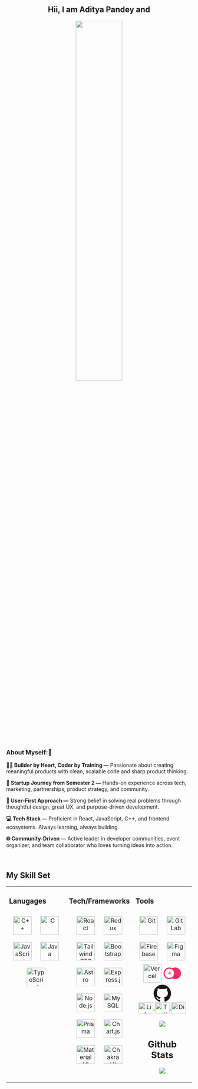 <div align="center">
  

## <div align="center">Hii, I am Aditya Pandey and</div>  
<img src="https://media.giphy.com/media/v1.Y2lkPTc5MGI3NjExOTE3amg0czNzNm9jM3J1MjN5bnkzbG9mc25lOHEwemptajFqYjJjdyZlcD12MV9naWZzX3NlYXJjaCZjdD1n/CuuSHzuc0O166MRfjt/giphy.gif" align="center" style="width: 50%" />
</div>  
  



### About Myself:👋  
**👨‍💻 Builder by Heart, Coder by Training —** Passionate about creating meaningful products with clean, scalable code and sharp product thinking.

**🚀 Startup Journey from Semester 2 —** Hands-on experience across tech, marketing, partnerships, product strategy, and community.

**🧠 User-First Approach —** Strong belief in solving real problems through thoughtful design, great UX, and purpose-driven development.

**💻 Tech Stack —** Proficient in React, JavaScript, C++, and frontend ecosystems. Always learning, always building.

**🌐 Community-Driven —** Active leader in developer communities, event organizer, and team collaborator who loves turning ideas into action.  
  

<br/>  


## My Skill Set  
<table><tr><td valign="top" width="33%">



### Lanugages  
<div align="center">  
<a href="https://www.cplusplus.com/" target="_blank"><img style="margin: 10px" src="https://profilinator.rishav.dev/skills-assets/cplusplus-original.svg" alt="C++" height="50" /></a>  
<a href="https://www.cprogramming.com/" target="_blank"><img style="margin: 10px" src="https://profilinator.rishav.dev/skills-assets/c-original.svg" alt="C" height="50" /></a>  
<a href="https://www.javascript.com/" target="_blank"><img style="margin: 10px" src="https://profilinator.rishav.dev/skills-assets/javascript-original.svg" alt="JavaScript" height="50" /></a>  
<a href="https://www.java.com/" target="_blank"><img style="margin: 10px" src="https://profilinator.rishav.dev/skills-assets/java-original-wordmark.svg" alt="Java" height="50" /></a>  
<a href="https://www.typescriptlang.org/" target="_blank"><img style="margin: 10px" src="https://profilinator.rishav.dev/skills-assets/typescript-original.svg" alt="TypeScript" height="50" /></a>  
</div>

</td><td valign="top" width="33%">



### Tech/Frameworks  
<div align="center">  
<a href="https://reactjs.org/" target="_blank"><img style="margin: 10px" src="https://profilinator.rishav.dev/skills-assets/react-original-wordmark.svg" alt="React" height="50" /></a>  
<a href="https://redux.js.org/" target="_blank"><img style="margin: 10px" src="https://profilinator.rishav.dev/skills-assets/redux-original.svg" alt="Redux" height="50" /></a>  
<a href="https://www.tailwindcss.com/" target="_blank"><img style="margin: 10px" src="https://profilinator.rishav.dev/skills-assets/tailwindcss.svg" alt="Tailwind CSS" height="50" /></a>  
<a href="https://getbootstrap.com/docs/3.4/javascript/" target="_blank"><img style="margin: 10px" src="https://profilinator.rishav.dev/skills-assets/bootstrap-plain.svg" alt="Bootstrap" height="50" /></a>  
<a href="https://www.astro.build/" target="_blank"><img style="margin: 10px" src="https://profilinator.rishav.dev/skills-assets/astro.svg" alt="Astro" height="50" /></a>  
<a href="https://expressjs.com/" target="_blank"><img style="margin: 10px" src="https://profilinator.rishav.dev/skills-assets/express-original-wordmark.svg" alt="Express.js" height="50" /></a>  
<a href="https://nodejs.org/" target="_blank"><img style="margin: 10px" src="https://profilinator.rishav.dev/skills-assets/nodejs-original-wordmark.svg" alt="Node.js" height="50" /></a>  
<a href="https://www.mysql.com/" target="_blank"><img style="margin: 10px" src="https://profilinator.rishav.dev/skills-assets/mysql-original-wordmark.svg" alt="MySQL" height="50" /></a>  
<a href="https://www.prisma.io/" target="_blank"><img style="margin: 10px" src="https://profilinator.rishav.dev/skills-assets/prisma.png" alt="Prisma" height="50" /></a>  
<a href="https://www.chartjs.org/" target="_blank"><img style="margin: 10px" src="https://profilinator.rishav.dev/skills-assets/logo-title.svg" alt="Chart.js" height="50" /></a>  
<a href="https://mui.com/" target="_blank"><img style="margin: 10px" src="https://profilinator.rishav.dev/skills-assets/mui.png" alt="Material UI" height="50" /></a>  
<a href="https://chakra-ui.com/" target="_blank"><img style="margin: 10px" src="https://profilinator.rishav.dev/skills-assets/chakraui.png" alt="Chakra UI" height="50" /></a>  
</div>

</td><td valign="top" width="33%">



### Tools  
<div align="center">  
<a href="https://github.com/" target="_blank"><img style="margin: 10px" src="https://profilinator.rishav.dev/skills-assets/git-scm-icon.svg" alt="Git" height="50" /></a>  
<a href="https://about.gitlab.com/" target="_blank"><img style="margin: 10px" src="https://profilinator.rishav.dev/skills-assets/gitlab.svg" alt="GitLab" height="50" /></a>  
<a href="https://firebase.google.com/" target="_blank"><img style="margin: 10px" src="https://profilinator.rishav.dev/skills-assets/firebase.png" alt="Firebase" height="50" /></a>  
<a href="https://www.figma.com/" target="_blank"><img style="margin: 10px" src="https://profilinator.rishav.dev/skills-assets/figma-icon.svg" alt="Figma" height="50" /><a href="https://vercel.com/" target="_blank">
<img src="https://www.svgrepo.com/show/327408/logo-vercel.svg" alt="Vercel" height="50" /></a>
<svg width="50" height="50" viewBox="0 0 128 128" xmlns="http://www.w3.org/2000/svg">
  <path d="M40.162 23.768C24.121 25.189 10.496 36.065 5.473 51.443 4.028 55.874 3.53 59.05 3.53 64.026s.498 8.151 1.943 12.582c7.701 23.505 34.334 34.595 56.466 23.529L64 99.094l2.085 1.043c18.222 9.123 40.377 3.293 51.703-13.672 2.962-4.407 5.237-10.118 6.208-15.544.356-2.085.474-3.744.474-6.895 0-4.976-.497-8.152-1.943-12.583-7.701-23.505-34.334-34.594-56.442-23.529L64 28.957l-2.061-1.043a41.323 41.323 0 00-14.904-4.17c-3.152-.261-3.792-.261-6.873.024zm10.142 8.601c2.322.45 6.801 2.203 9.525 3.744 3.721 2.085 7.938 5.995 10.521 9.739 1.398 2.037 3.27 5.876 4.336 8.933 1.517 4.265 1.517 14.217 0 18.481-1.848 5.214-4.194 9.266-7.345 12.607-3.744 3.981-7.227 6.326-12.44 8.364-3.317 1.303-5.307 1.73-9.217 1.919-4.787.237-9.1-.331-12.488-1.682-.853-.356-1.73-.663-1.99-.711-.498-.118-4.763-2.488-6.208-3.46-1.54-1.042-5.331-4.762-6.801-6.682-.734-.971-1.35-1.824-1.35-1.895 0-.071-.545-1.067-1.209-2.204-1.161-2.014-1.943-3.649-1.753-3.649.047 0-.213-.758-.592-1.682-1.161-2.772-1.517-5.213-1.517-10.165 0-4.953.356-7.394 1.517-10.166.379-.924.639-1.682.592-1.682-.19 0 .592-1.635 1.753-3.649.664-1.137 1.209-2.132 1.209-2.204 0-.071.616-.924 1.35-1.895 1.47-1.92 5.261-5.64 6.801-6.682 1.422-.972 5.71-3.342 6.208-3.46.26-.047 1.256-.403 2.227-.782 2.156-.853 3.554-1.184 6.043-1.469 2.559-.284 8.577-.094 10.828.332z" fill="#f02e65"/>
  <path d="M44.973 49.737c-.048.119-.664 2.536-1.327 5.403-.688 2.867-1.777 7.393-2.393 10.07-1.185 4.905-1.896 8.128-1.896 8.554 0 .118.735.214 1.635.214h1.635l.734-3.271c.427-1.777 1.375-5.852 2.133-9.051.759-3.199 1.682-7.085 2.038-8.649.355-1.564.711-2.985.782-3.151.071-.213-.332-.284-1.564-.284-.924 0-1.73.071-1.777.165zm-12.725 10.26l-2.18 2.37.64.758c.355.426 1.327 1.493 2.156 2.37l1.517 1.611h4.313l-2.038-2.204c-1.114-1.184-2.038-2.322-2.038-2.464 0-.166.853-1.232 1.896-2.369 1.042-1.161 1.895-2.157 1.895-2.275 0-.095-.9-.166-1.99-.166h-1.967l-2.204 2.369zm16.587-2.227c0 .071.403.521.9 1.019 1.849 1.848 3.152 3.412 3.081 3.72-.047.166-.948 1.279-2.038 2.44l-1.966 2.157h2.203l2.204-.024 2.013-2.203c1.115-1.232 2.015-2.323 2.015-2.465 0-.118-.948-1.232-2.133-2.487l-2.132-2.299H50.92c-1.161 0-2.085.071-2.085.142z" fill="#f02e65"/>
</svg
 <a href="https://github.com/" target="_blank">
  <svg width="50" height="50" viewBox="0 0 128 128" xmlns="http://www.w3.org/2000/svg">
  <g fill="#181616">
    <path fill-rule="evenodd" clip-rule="evenodd" d="M64 5.103c-33.347 0-60.388 27.035-60.388 60.388 0 26.682 17.303 49.317 41.297 57.303 3.017.56 4.125-1.31 4.125-2.905 0-1.44-.056-6.197-.082-11.243-16.8 3.653-20.345-7.125-20.345-7.125-2.747-6.98-6.705-8.836-6.705-8.836-5.48-3.748.413-3.67.413-3.67 6.063.425 9.257 6.223 9.257 6.223 5.386 9.23 14.127 6.562 17.573 5.02.542-3.903 2.107-6.568 3.834-8.076-13.413-1.525-27.514-6.704-27.514-29.843 0-6.593 2.36-11.98 6.223-16.21-.628-1.52-2.695-7.662.584-15.98 0 0 5.07-1.623 16.61 6.19C53.7 35 58.867 34.327 64 34.304c5.13.023 10.3.694 15.127 2.033 11.526-7.813 16.59-6.19 16.59-6.19 3.287 8.317 1.22 14.46.593 15.98 3.872 4.23 6.215 9.617 6.215 16.21 0 23.194-14.127 28.3-27.574 29.796 2.167 1.874 4.097 5.55 4.097 11.183 0 8.08-.07 14.583-.07 16.572 0 1.607 1.088 3.49 4.148 2.897 23.98-7.994 41.263-30.622 41.263-57.294C124.388 32.14 97.35 5.104 64 5.104z"/>
    <path d="M26.484 91.806c-.133.3-.605.39-1.035.185-.44-.196-.685-.605-.543-.906.13-.31.603-.395 1.04-.188.44.197.69.61.537.91zm2.446 2.729c-.287.267-.85.143-1.232-.28-.396-.42-.47-.

</a>

</div>

</td></tr></table>  

<br/>  


## Connect with me  
<div align="center">
  <a href="https://www.linkedin.com/in/aditya-pandey-1a96b0213/" target="_blank">
    <img align="center" src="https://raw.githubusercontent.com/rahuldkjain/github-profile-readme-generator/master/src/images/icons/Social/linked-in-alt.svg" alt="LinkedIn" height="30" width="40" />
  </a>
  <a href="https://twitter.com/adityapandey78" target="_blank">
    <img align="center" src="https://raw.githubusercontent.com/rahuldkjain/github-profile-readme-generator/master/src/images/icons/Social/twitter.svg" alt="Twitter" height="30" width="40" />
  </a>
  <a href="https://discord.gg/adityapandey78" target="_blank">
    <img align="center" src="https://raw.githubusercontent.com/rahuldkjain/github-profile-readme-generator/master/src/images/icons/Social/discord.svg" alt="Discord" height="30" width="40" />
  </a>
</div>  

<br/>

<div align="center">
  <img src="https://komarev.com/ghpvc/?username=adityapandey78&&style=flat-square" align="center" />
</div>  

## Github Stats  
<div align="center">
  <img src="https://github-readme-stats.vercel.app/api?username=adityapandey78&show_icons=true&count_private=true&hide_border=true" align="center" />
</div>  

<br/>
